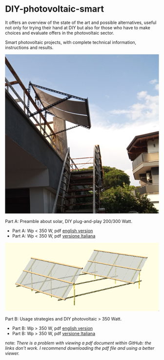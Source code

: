 # DIY-photovoltaic-smart

It offers an overview of the state of the art and possible alternatives, useful not only for trying their hand at DIY but also for those who have to make choices and evaluate offers in the photovoltaic sector.

Smart photovoltaic projects, with complete technical information, instructions and results.

![](https://github.com/msillano/DIY-photovoltaic-smart/blob/main/img/IMG_20220718_173058_865.jpg?raw=true)

Part A: Preamble about solar, DIY plug-and-play 200/300 Watt.
  - Part A: Wp < 350 W, pdf [english version](fotovoltaico-part-A-v2-en.pdf)
  - Part A: Wp < 350 W, pdf [versione Italiana](fotovoltaico-part-A-v2-it.pdf)
  
![](https://github.com/msillano/DIY-photovoltaic-smart/blob/main/img/panels1000.png?raw=true)

Part B: Usage strategies and DIY photovoltaic > 350 Watt.
  - Part B: Wp > 350 W, pdf [english version](fotovoltaico-part-B-v4-en.pdf) 
  - Part B: Wp > 350 W, pdf [versione Italiana](fotovoltaico-part-B-v4-it.pdf) 


note: _There is a problem with viewing a pdf document within GitHub: the links don't work.
I recommend downloading the pdf file and using a better viewer._
